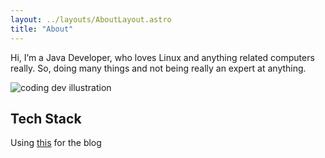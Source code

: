 ```yaml
---
layout: ../layouts/AboutLayout.astro
title: "About"
---
```


Hi, I’m a Java Developer, who loves Linux and anything related computers really. So, doing many things and not being really an expert at anything.

<div>
  <img src="/assets/dev.svg" class="sm:w-1/2 mx-auto" alt="coding dev illustration">
</div>

## Tech Stack

Using [this](https://github.com/satnaing/astro-paper) for the blog
